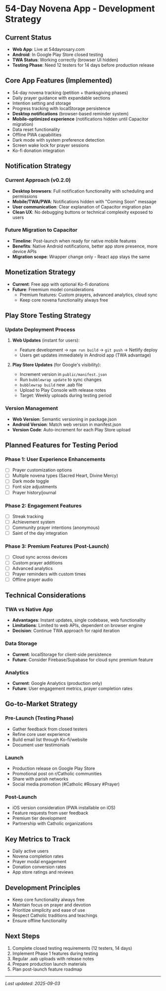 # 54-Day Novena App - Development Strategy

## Current Status
- **Web App**: Live at 54dayrosary.com  
- **Android**: In Google Play Store closed testing
- **TWA Status**: Working correctly (browser UI hidden)
- **Testing Phase**: Need 12 testers for 14 days before production release

## Core App Features (Implemented)
- 54-day novena tracking (petition + thanksgiving phases)
- Daily prayer guidance with expandable sections
- Intention setting and storage
- Progress tracking with localStorage persistence
- **Desktop notifications** (browser-based reminder system)
- **Mobile-optimized experience** (notifications hidden until Capacitor migration)
- Data reset functionality
- Offline PWA capabilities
- Dark mode with system preference detection
- Screen wake lock for prayer sessions
- Ko-fi donation integration

## Notification Strategy
### Current Approach (v0.2.0)
- **Desktop browsers**: Full notification functionality with scheduling and permissions
- **Mobile/TWA/PWA**: Notifications hidden with "Coming Soon" message
- **User communication**: Clear explanation of Capacitor migration plan
- **Clean UX**: No debugging buttons or technical complexity exposed to users

### Future Migration to Capacitor
- **Timeline**: Post-launch when ready for native mobile features
- **Benefits**: Native Android notifications, better app store presence, more device APIs
- **Migration scope**: Wrapper change only - React app stays the same

## Monetization Strategy
- **Current**: Free app with optional Ko-fi donations
- **Future**: Freemium model considerations
  - Premium features: Custom prayers, advanced analytics, cloud sync
  - Keep core novena functionality always free

## Play Store Testing Strategy

### Update Deployment Process
1. **Web Updates** (instant for users):
   - Feature development → `npm run build` → `git push` → Netlify deploy
   - Users get updates immediately in Android app (TWA advantage)

2. **Play Store Updates** (for Google's visibility):
   - Increment version in `public/manifest.json` 
   - Run `bubblewrap update` to sync changes
   - `bubblewrap build` new .aab file
   - Upload to Play Console with release notes
   - Target: Weekly uploads during testing period

### Version Management
- **Web Version**: Semantic versioning in package.json
- **Android Version**: Match web version in manifest.json
- **Version Code**: Auto-increment for each Play Store upload

## Planned Features for Testing Period

### Phase 1: User Experience Enhancements
- [ ] Prayer customization options
- [ ] Multiple novena types (Sacred Heart, Divine Mercy)
- [ ] Dark mode toggle
- [ ] Font size adjustments
- [ ] Prayer history/journal

### Phase 2: Engagement Features
- [ ] Streak tracking
- [ ] Achievement system
- [ ] Community prayer intentions (anonymous)
- [ ] Saint of the day integration

### Phase 3: Premium Features (Post-Launch)
- [ ] Cloud sync across devices
- [ ] Custom prayer additions
- [ ] Advanced analytics
- [ ] Prayer reminders with custom times
- [ ] Offline prayer audio

## Technical Considerations

### TWA vs Native App
- **Advantages**: Instant updates, single codebase, web functionality
- **Limitations**: Limited to web APIs, dependent on browser engine
- **Decision**: Continue TWA approach for rapid iteration

### Data Storage
- **Current**: localStorage for client-side persistence
- **Future**: Consider Firebase/Supabase for cloud sync premium feature

### Analytics
- **Current**: Google Analytics (production only)
- **Future**: User engagement metrics, prayer completion rates

## Go-to-Market Strategy

### Pre-Launch (Testing Phase)
- Gather feedback from closed testers
- Refine core user experience
- Build email list through Ko-fi/website
- Document user testimonials

### Launch
- Production release on Google Play Store
- Promotional post on r/Catholic communities
- Share with parish networks
- Social media promotion (#Catholic #Rosary #Prayer)

### Post-Launch
- iOS version consideration (PWA installable on iOS)
- Feature requests from user feedback
- Premium tier development
- Partnership with Catholic organizations

## Key Metrics to Track
- Daily active users
- Novena completion rates
- Prayer modal engagement
- Donation conversion rates
- App store ratings and reviews

## Development Principles
- Keep core functionality always free
- Maintain focus on prayer and devotion
- Prioritize simplicity and ease of use
- Respect Catholic traditions and teachings
- Ensure offline functionality

## Next Steps
1. Complete closed testing requirements (12 testers, 14 days)
2. Implement Phase 1 features during testing
3. Regular .aab uploads with release notes
4. Prepare production launch materials
5. Plan post-launch feature roadmap

---
*Last updated: 2025-09-03*